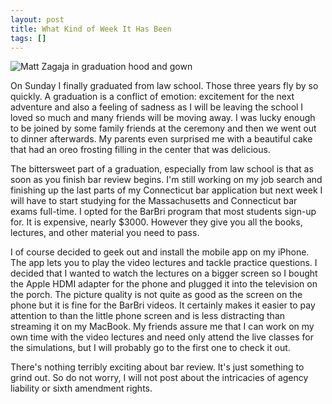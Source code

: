 ```yaml
---
layout: post
title: What Kind of Week It Has Been
tags: []
---
```

![Matt Zagaja in graduation hood and gown](/images/2011/06/IMG_0478-e1337830905391-1024x507.jpg "Matt Zagaja in graduation hood and gown")

On Sunday I finally graduated from law school. Those three years fly by so quickly. A graduation is a conflict of emotion: excitement for the next adventure and also a feeling of sadness as I will be leaving the school I loved so much and many friends will be moving away. I was lucky enough to be joined by some family friends at the ceremony and then we went out to dinner afterwards. My parents even surprised me with a beautiful cake that had an oreo frosting filling in the center that was delicious.

The bittersweet part of a graduation, especially from law school is that as soon as you finish bar review begins. I'm still working on my job search and finishing up the last parts of my Connecticut bar application but next week I will have to start studying for the Massachusetts and Connecticut bar exams full-time. I opted for the BarBri program that most students sign-up for. It is expensive, nearly $3000. However they give you all the books, lectures, and other material you need to pass.

I of course decided to geek out and install the mobile app on my iPhone. The app lets you to play the video lectures and tackle practice questions. I decided that I wanted to watch the lectures on a bigger screen so I bought the Apple HDMI adapter for the phone and plugged it into the television on the porch. The picture quality is not quite as good as the screen on the phone but it is fine for the BarBri videos. It certainly makes it easier to pay attention to than the little phone screen and is less distracting than streaming it on my MacBook. My friends assure me that I can work on my own time with the video lectures and need only attend the live classes for the simulations, but I will probably go to the first one to check it out.

There's nothing terribly exciting about bar review. It's just something to grind out. So do not worry, I will not post about the intricacies of agency liability or sixth amendment rights.
